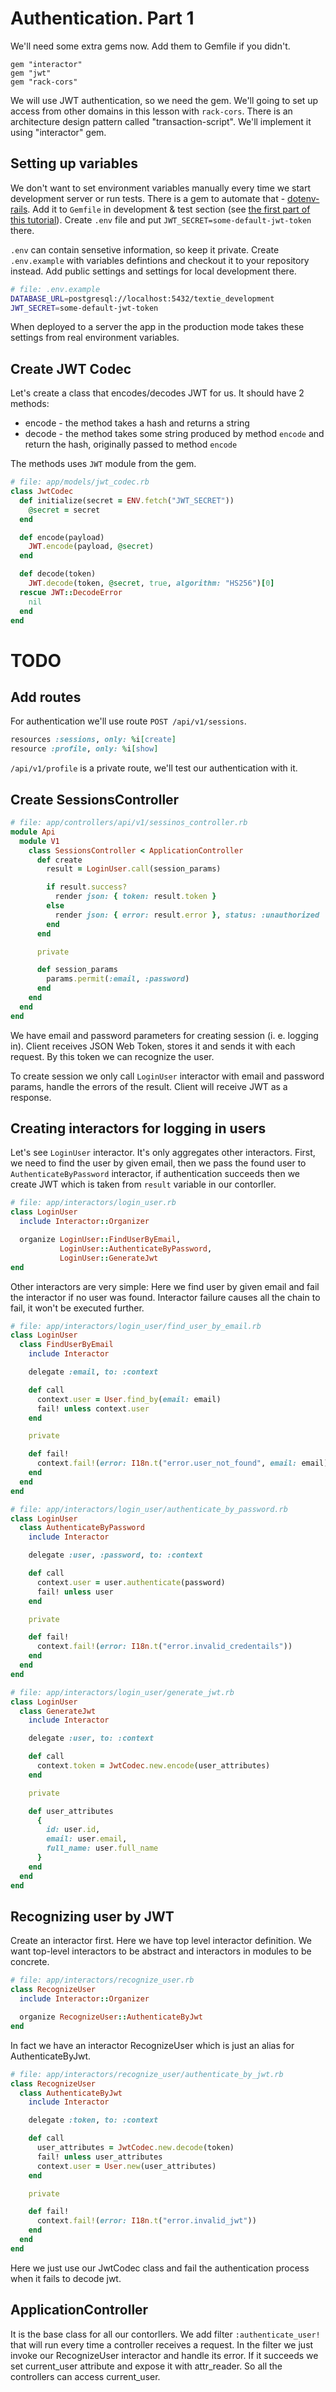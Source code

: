 # Authentication. Part 1

We'll need some extra gems now.
Add them to Gemfile if you didn't.

```Gemfile
gem "interactor"
gem "jwt"
gem "rack-cors"
```

We will use JWT authentication, so we need the gem.
We'll going to set up access from other domains in this lesson with `rack-cors`.
There is an architecture design pattern called "transaction-script".
We'll implement it using "interactor" gem.

## Setting up variables

We don't want to set environment variables manually every time we start development server or run tests.
There is a gem to automate that - [dotenv-rails](https://github.com/bkeepers/dotenv).
Add it to `Gemfile` in development & test section
(see [the first part of this tutorial](/01-how-to-create-rails-api-application.md#configure-basic-gems)).
Create `.env` file and put `JWT_SECRET=some-default-jwt-token` there.

`.env` can contain sensetive information, so keep it private.
Create `.env.example` with variables defintions and checkout it to your repository instead.
Add public settings and settings for local development there.
```bash
# file: .env.example
DATABASE_URL=postgresql://localhost:5432/textie_development
JWT_SECRET=some-default-jwt-token
```

When deployed to a server the app in the production mode takes these settings from real environment variables.

## Create JWT Codec

Let's create a class that encodes/decodes JWT for us. It should have 2 methods:

* encode - the method takes a hash and returns a string
* decode - the method takes some string produced by method `encode` and return the hash, originally passed to method `encode`

The methods uses `JWT` module from the gem.

```ruby
# file: app/models/jwt_codec.rb
class JwtCodec
  def initialize(secret = ENV.fetch("JWT_SECRET"))
    @secret = secret
  end

  def encode(payload)
    JWT.encode(payload, @secret)
  end

  def decode(token)
    JWT.decode(token, @secret, true, algorithm: "HS256")[0]
  rescue JWT::DecodeError
    nil
  end
end
```

# TODO

## Add routes

For authentication we'll use route `POST /api/v1/sessions`.

```ruby
resources :sessions, only: %i[create]
resource :profile, only: %i[show]
```

`/api/v1/profile` is a private route, we'll test our authentication with it.

## Create SessionsController

```ruby
# file: app/controllers/api/v1/sessinos_controller.rb
module Api
  module V1
    class SessionsController < ApplicationController
      def create
        result = LoginUser.call(session_params)

        if result.success?
          render json: { token: result.token }
        else
          render json: { error: result.error }, status: :unauthorized
        end
      end

      private

      def session_params
        params.permit(:email, :password)
      end
    end
  end
end
```

We have email and password parameters for creating session (i. e. logging in).
Client receives JSON Web Token, stores it and sends it with each request.
By this token we can recognize the user.

To create session we only call `LoginUser` interactor with email and password params,
handle the errors of the result.
Client will receive JWT as a response.

## Creating interactors for logging in users

Let's see `LoginUser` interactor. It's only aggregates other interactors.
First, we need to find the user by given email, then we pass the found user to `AuthenticateByPassword` interactor, if authentication succeeds then we create JWT which is taken from `result` variable in our contorller.

```ruby
# file: app/interactors/login_user.rb
class LoginUser
  include Interactor::Organizer

  organize LoginUser::FindUserByEmail,
           LoginUser::AuthenticateByPassword,
           LoginUser::GenerateJwt
end
```

Other interactors are very simple:
Here we find user by given email and fail the interactor if no user was found.
Interactor failure causes all the chain to fail, it won't be executed further.

```ruby
# file: app/interactors/login_user/find_user_by_email.rb
class LoginUser
  class FindUserByEmail
    include Interactor

    delegate :email, to: :context

    def call
      context.user = User.find_by(email: email)
      fail! unless context.user
    end

    private

    def fail!
      context.fail!(error: I18n.t("error.user_not_found", email: email))
    end
  end
end
```

```ruby
# file: app/interactors/login_user/authenticate_by_password.rb
class LoginUser
  class AuthenticateByPassword
    include Interactor

    delegate :user, :password, to: :context

    def call
      context.user = user.authenticate(password)
      fail! unless user
    end

    private

    def fail!
      context.fail!(error: I18n.t("error.invalid_credentails"))
    end
  end
end
```

```ruby
# file: app/interactors/login_user/generate_jwt.rb
class LoginUser
  class GenerateJwt
    include Interactor

    delegate :user, to: :context

    def call
      context.token = JwtCodec.new.encode(user_attributes)
    end

    private

    def user_attributes
      {
        id: user.id,
        email: user.email,
        full_name: user.full_name
      }
    end
  end
end
```

## Recognizing user by JWT

Create an interactor first.
Here we have top level interactor definition.
We want top-level interactors to be abstract and interactors in modules to be concrete.

```ruby
# file: app/interactors/recognize_user.rb
class RecognizeUser
  include Interactor::Organizer

  organize RecognizeUser::AuthenticateByJwt
end
```

In fact we have an interactor RecognizeUser which is just an alias for AuthenticateByJwt.


```ruby
# file: app/interactors/recognize_user/authenticate_by_jwt.rb
class RecognizeUser
  class AuthenticateByJwt
    include Interactor

    delegate :token, to: :context

    def call
      user_attributes = JwtCodec.new.decode(token)
      fail! unless user_attributes
      context.user = User.new(user_attributes)
    end

    private

    def fail!
      context.fail!(error: I18n.t("error.invalid_jwt"))
    end
  end
end
```

Here we just use our JwtCodec class and fail the authentication process when it fails to decode jwt.

## ApplicationController

It is the base class for all our contorllers.
We add filter `:authenticate_user!` that will run every time a controller receives a request. In the filter we just invoke our RecognizeUser interactor and handle its error.
If it succeeds we set current_user attribute and expose it with attr_reader. So all the controllers can access current_user.
